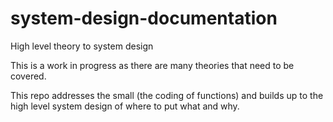 # system-design-documentation

High level theory to system design

This is a work in progress as there are many theories that need to be covered.

This repo addresses the small (the coding of functions) and builds up to the high level system design of where to put what and why.
